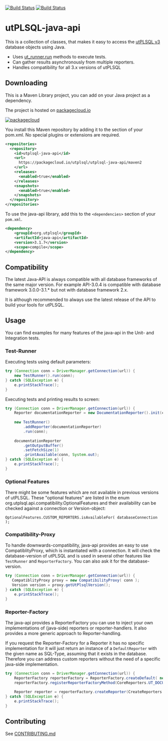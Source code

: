 [![Build Status](https://img.shields.io/travis/utPLSQL/utPLSQL-java-api/develop.svg?label=develop-branch)](https://travis-ci.org/utPLSQL/utPLSQL-java-api)
[![Build Status](https://img.shields.io/travis/utPLSQL/utPLSQL-java-api/master.svg?label=master-branch)](https://travis-ci.org/utPLSQL/utPLSQL-java-api)

# utPLSQL-java-api
This is a collection of classes, that makes it easy to access the [utPLSQL v3](https://github.com/utPLSQL/utPLSQL/) database objects using Java.

* Uses [ut_runner.run](https://github.com/utPLSQL/utPLSQL/blob/develop/docs/userguide/running-unit-tests.md#ut_runnerrun-procedures) methods to execute tests.
* Can gather results asynchronously from multiple reporters.
* Handles compatibility for all 3.x versions of utPLSQL

## Downloading
This is a Maven Library project, you can add on your Java project as a dependency. 

The project is hosted on [packagecloud.io](https://packagecloud.io/utPLSQL/utPLSQL-java-api)

[![packagecloud](https://packagecloud.io/images/packagecloud-badge.png)](https://packagecloud.io/utPLSQL/utPLSQL-java-api)


You install this Maven repository by adding it to the <repositories> section of your pom.xml. No special plugins or extensions are required.

```xml
<repositories>
  <repository>
    <id>utplsql-java-api</id>
    <url>
      https://packagecloud.io/utplsql/utplsql-java-api/maven2
    </url>
    <releases>
      <enabled>true</enabled>
    </releases>
    <snapshots>
      <enabled>true</enabled>
    </snapshots>
  </repository>
</repositories>
```

To use the java-api library, add this to the `<dependencies>` section of your `pom.xml`.
```xml
<dependency>
    <groupId>org.utplsql</groupId>
    <artifactId>java-api</artifactId>
    <version>3.1.7</version>
    <scope>compile</scope>
</dependency>
```

## Compatibility
The latest Java-API is always compatible with all database frameworks of the same major version.
For example API-3.0.4 is compatible with database framework 3.0.0-3.1.* but not with database framework 2.x.

It is although recommended to always use the latest release of the API to build your tools for utPLSQL.

## Usage

You can find examples for many features of the java-api in the Unit- and Integration tests.

### Test-Runner

Executing tests using default parameters:
```java
try (Connection conn = DriverManager.getConnection(url)) {
    new TestRunner().run(conn);
} catch (SQLException e) {
    e.printStackTrace();
}
```

Executing tests and printing results to screen:
```java
try (Connection conn = DriverManager.getConnection(url)) {
    Reporter documentationReporter = new DocumentationReporter().init(conn);
    
    new TestRunner()
        .addReporter(documentationReporter)
        .run(conn);
    
    documentationReporter
        .getOutputBuffer()
        .setFetchSize(1)
        .printAvailable(conn, System.out);
} catch (SQLException e) {
    e.printStackTrace();
}
```

### Optional Features

There might be some features which are not available in previous versions of utPLSQL. 
These "optional features" are listed in the enum org.utplsql.api.compatibility.OptionalFeatures 
and their availability can be checked against a connection or Version-object:

```OptionalFeatures.CUSTOM_REPORTERS.isAvailableFor( databaseConnection );```

### Compatibility-Proxy
To handle downwards-compatibility, java-api provides an easy to use CompatiblityProxy, which is instantiated with a connection.
It will check the database-version of utPLSQL and is used in several other features like `TestRunner` and `ReporterFactory`.
You can also ask it for the database-version.

```java
try (Connection conn = DriverManager.getConnection(url)) {
   CompatiblityProxy proxy = new CompatibilityProxy( conn );
   Version version = proxy.getUtPlsqlVersion();
} catch (SQLException e) {
    e.printStackTrace();
}
```

### Reporter-Factory

The java-api provides a ReporterFactory you can use to inject your own implementations of (java-side) reporters or reporter-handlers.
It also provides a more generic approach to Reporter-handling.

If you request the Reporter-Factory for a Reporter it has no specific implementation for it will just
return an instance of a `DefaultReporter` with the given name as SQL-Type, assuming
that it exists in the database. Therefore you can address custom reporters without the need 
of a specific java-side implementation.

```java
try (Connection conn = DriverManager.getConnection(url)) {
    ReporterFactory reporterFactory = ReporterFactory.createDefault( new CompatibilityProxy( conn ));
    reporterFactory.registerReporterFactoryMethod(CoreReporters.UT_DOCUMENTATION_REPORTER.name(), MyCustomReporterImplementation::new, "Custom handler for UT_DOCUMENTATION_REPORTER");
    
    Reporter reporter = reporterFactory.createReporter(CreateReporters.UT_DOCUMENTATION_REPORTER.name());
} catch (SQLException e) {
    e.printStackTrace();
}
```


## Contributing

See [CONTRIBUTING.md](CONTRIBUTING.md)